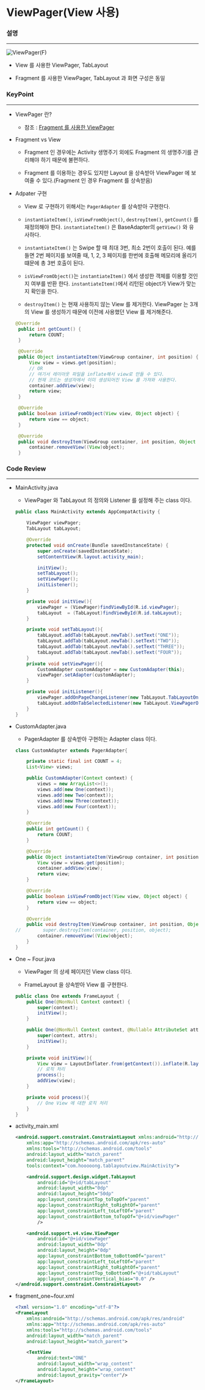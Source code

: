 # ViewPager(View 사용)

### 설명
____________________________________________________

![ViewPager(F)](https://github.com/Hooooong/DAY18_ViewPager-F-/blob/master/image/ViewPager.gif)

- View 를 사용한 ViewPager, TabLayout

- Fragment 를 사용한 ViewPager, TabLayout 과 화면 구성은 동일

### KeyPoint
____________________________________________________

- ViewPager 란?

  - 참조 : [Fragment 를 사용한 ViewPager](https://github.com/Hooooong/DAY18_ViewPager-F-)

- Fragment vs View

  - Fragment 인 경우에는 Activity 생명주기 외에도 Fragment 의 생명주기를 관리해야 하기 때문에 불편하다.

  - Fragment 를 이용하는 경우도 있지만 Layout 을 상속받아 ViewPager 에 보여줄 수 있다.(Fragment 인 경우 Fragment 를 상속받음)

- Adpater 구현

  - View 로 구현하기 위해서는 `PagerAdapter` 를 상속받아 구현한다.

  - `instantiateItem()`, `isViewFromObject()`, `destroyItem()`, `getCount()` 를 재정의해야 한다. `instantiateItem()` 은 BaseAdapter의 `getView()` 와 유사하다.

  - `instantiateItem()` 는 Swipe 할 때 최대 3번, 최소 2번이 호출이 된다. 예를 들면 2번 페이지를 보여줄 때, 1, 2, 3 페이지를 한번에 호출해 메모리에 올리기 떄문에 총 3번 호출이 된다.

  - `isViewFromObject()`는 `instantiateItem()` 에서 생성한 객체를 이용할 것인지 여부를 반환 한다. `instantiateItem()`에서 리턴된 object가 View가 맞는지 확인을 한다.

  - `destroyItem()` 는 현재 사용하지 않는 View 를 제거한다. ViewPager 는 3개의 View 를 생성하기 때문에 이전에 사용했던 View 를 제거해준다.

  ```java
  @Override
   public int getCount() {
       return COUNT;
   }

   @Override
   public Object instantiateItem(ViewGroup container, int position) {
       View view = views.get(position);
       // OR
       // 여기서 레이아웃 파일을 inflate해서 view로 만들 수 있다.
       // 현재 코드는 생성자에서 이미 생성되어진 View 를 가져와 사용한다.
       container.addView(view);
       return view;
   }

   @Override
   public boolean isViewFromObject(View view, Object object) {
       return view == object;
   }

   @Override
   public void destroyItem(ViewGroup container, int position, Object object) {
       container.removeView((View)object);
   }  
  ```

### Code Review
____________________________________________________

- MainActivity.java

  - ViewPager 와 TabLayout 의 정의와 Listener 를 설정해 주는 class 이다.

  ```java
  public class MainActivity extends AppCompatActivity {

      ViewPager viewPager;
      TabLayout tabLayout;

      @Override
      protected void onCreate(Bundle savedInstanceState) {
          super.onCreate(savedInstanceState);
          setContentView(R.layout.activity_main);

          initView();
          setTabLayout();
          setViewPager();
          initListener();
      }

      private void initView(){
          viewPager = (ViewPager)findViewById(R.id.viewPager);
          tabLayout  = (TabLayout)findViewById(R.id.tabLayout);
      }

      private void setTabLayout(){
          tabLayout.addTab(tabLayout.newTab().setText("ONE"));
          tabLayout.addTab(tabLayout.newTab().setText("TWO"));
          tabLayout.addTab(tabLayout.newTab().setText("THREE"));
          tabLayout.addTab(tabLayout.newTab().setText("FOUR"));
      }
      private void setViewPager(){
          CustomAdapter customAdapter = new CustomAdapter(this);
          viewPager.setAdapter(customAdapter);
      }

      private void initListener(){
          viewPager.addOnPageChangeListener(new TabLayout.TabLayoutOnPageChangeListener(tabLayout));
          tabLayout.addOnTabSelectedListener(new TabLayout.ViewPagerOnTabSelectedListener(viewPager));
      }
  }
  ```

- CustomAdapter.java

  - PagerAdapter 를 상속받아 구현하는 Adapter class 이다.

  ```java
  class CustomAdapter extends PagerAdapter{

      private static final int COUNT = 4;
      List<View> views;

      public CustomAdapter(Context context) {
          views = new ArrayList<>();
          views.add(new One(context));
          views.add(new Two(context));
          views.add(new Three(context));
          views.add(new Four(context));
      }

      @Override
      public int getCount() {
          return COUNT;
      }

      @Override
      public Object instantiateItem(ViewGroup container, int position) {
          View view = views.get(position);
          container.addView(view);
          return view;
      }

      @Override
      public boolean isViewFromObject(View view, Object object) {
          return view == object;
      }

      @Override
      public void destroyItem(ViewGroup container, int position, Object object) {
  //        super.destroyItem(container, position, object);
          container.removeView((View)object);
      }
  }  
  ```

- One ~ Four.java

  - ViewPager 의 상세 페이지인 View class 이다.

  - FrameLayout 을 상속받아 View 를 구현한다.

  ```java
  public class One extends FrameLayout {
      public One(@NonNull Context context) {
          super(context);
          initView();
      }

      public One(@NonNull Context context, @Nullable AttributeSet attrs) {
          super(context, attrs);
          initView();
      }

      private void initView(){
          View view = LayoutInflater.from(getContext()).inflate(R.layout.fragment_one, null);
          // 로직 처리
          process();
          addView(view);
      }

      private void process(){
          // One View 에 대한 로직 처리   
      }
  }
  ```

- activity_main.xml

  ```xml
  <android.support.constraint.ConstraintLayout xmlns:android="http://schemas.android.com/apk/res/android"
      xmlns:app="http://schemas.android.com/apk/res-auto"
      xmlns:tools="http://schemas.android.com/tools"
      android:layout_width="match_parent"
      android:layout_height="match_parent"
      tools:context="com.hooooong.tablayoutview.MainActivity">

      <android.support.design.widget.TabLayout
          android:id="@+id/tabLayout"
          android:layout_width="0dp"
          android:layout_height="50dp"
          app:layout_constraintTop_toTopOf="parent"
          app:layout_constraintRight_toRightOf="parent"
          app:layout_constraintLeft_toLeftOf="parent"
          app:layout_constraintBottom_toTopOf="@+id/viewPager"
          />

      <android.support.v4.view.ViewPager
          android:id="@+id/viewPager"
          android:layout_width="0dp"
          android:layout_height="0dp"
          app:layout_constraintBottom_toBottomOf="parent"
          app:layout_constraintLeft_toLeftOf="parent"
          app:layout_constraintRight_toRightOf="parent"
          app:layout_constraintTop_toBottomOf="@+id/tabLayout"
          app:layout_constraintVertical_bias="0.0" />
  </android.support.constraint.ConstraintLayout>
  ```

- fragment_one~four.xml

    ```xml
    <?xml version="1.0" encoding="utf-8"?>
    <FrameLayout
        xmlns:android="http://schemas.android.com/apk/res/android"
        xmlns:app="http://schemas.android.com/apk/res-auto"
        xmlns:tools="http://schemas.android.com/tools"
        android:layout_width="match_parent"
        android:layout_height="match_parent">

        <TextView
            android:text="ONE"
            android:layout_width="wrap_content"
            android:layout_height="wrap_content"
            android:layout_gravity="center"/>
    </FrameLayout>
    ```
